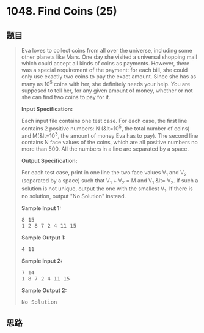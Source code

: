 <h1>1048. Find Coins (25)</h1>

## 题目

> <div id="problemContent">
> <p>Eva loves to collect coins from all over the universe, including some other planets like Mars.  One day she visited a universal shopping mall which could accept all kinds of coins as payments.  However, there was a special requirement of the payment: for each bill, she could only use exactly two coins to pay the exact amount.  Since she has as many as 10<sup>5</sup> coins with her, she definitely needs your help.  You are supposed to tell her, for any given amount of money, whether or not she can find two coins to pay for it.</p>
> <p><b>
> Input Specification:
> </b></p>
> <p>Each input file contains one test case.  For each case, the first line contains 2 positive numbers: N (&amp;lt=10<sup>5</sup>, the total number of coins) and M(&amp;lt=10<sup>3</sup>, the amount of money Eva has to pay).  The second line contains N face values of the coins, which are all positive numbers no more than 500.  All the numbers in a line are separated by a space.</p>
> <p><b>
> Output Specification:
> </b></p>
> <p>For each test case, print in one line the two face values V<sub>1</sub> and V<sub>2</sub> (separated by a space) such that V<sub>1</sub> + V<sub>2</sub> = M and V<sub>1</sub> &amp;lt= V<sub>2</sub>.  If such a solution is not unique, output the one with the smallest V<sub>1</sub>.  If there is no solution, output "No Solution" instead.</p>
> <b>Sample Input 1:</b><pre>
> 8 15
> 1 2 8 7 2 4 11 15
> </pre>
> <b>Sample Output 1:</b><pre>
> 4 11
> </pre>
> <b>Sample Input 2:</b><pre>
> 7 14
> 1 8 7 2 4 11 15
> </pre>
> <b>Sample Output 2:</b><pre>
> No Solution
> </pre>
> </div>

## 思路

